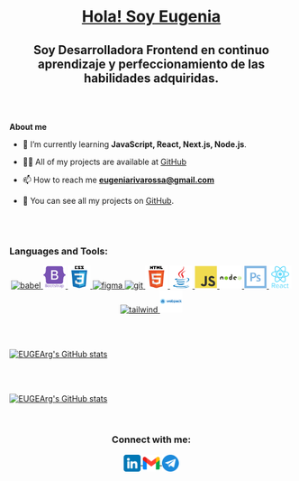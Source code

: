 <h1 align="center"><a href="https://eugearg.github.io/portfolio/">Hola! Soy Eugenia</a></h1>


<h2 align="center">Soy Desarrolladora Frontend en continuo aprendizaje y perfeccionamiento de las habilidades adquiridas.</h2>

<br/>
<br/>



**About me**


- 🌱 I’m currently learning **JavaScript, React, Next.js, Node.js**.

- 👨‍💻 All of my projects are available at [GitHub](GitHub)

- 📫 How to reach me **eugeniarivarossa@gmail.com**

- 💼 You can see all my projects on [GitHub](https://github.com/EUGEArg).
  
<br/>
<br/>

<!-- <p align="rigth"> <img src="https://komarev.com/ghpvc/?username=eugearg&label=Profile%20views&color=0e75b6&style=flat" alt="eugearg" /></p> -->


<h3 align="left">Languages and Tools:</h3>
<p align="center"> <a href="https://babeljs.io/" target="_blank" rel="noreferrer"> <img src="https://www.vectorlogo.zone/logos/babeljs/babeljs-icon.svg" alt="babel" width="40" height="40"/> </a> <a href="https://getbootstrap.com" target="_blank" rel="noreferrer"> <img src="https://raw.githubusercontent.com/devicons/devicon/master/icons/bootstrap/bootstrap-plain-wordmark.svg" alt="bootstrap" width="40" height="40"/> </a> <a href="https://www.w3schools.com/css/" target="_blank" rel="noreferrer"> <img src="https://raw.githubusercontent.com/devicons/devicon/master/icons/css3/css3-original-wordmark.svg" alt="css3" width="40" height="40"/> </a> <a href="https://www.figma.com/" target="_blank" rel="noreferrer"> <img src="https://www.vectorlogo.zone/logos/figma/figma-icon.svg" alt="figma" width="40" height="40"/> </a> <a href="https://git-scm.com/" target="_blank" rel="noreferrer"> <img src="https://www.vectorlogo.zone/logos/git-scm/git-scm-icon.svg" alt="git" width="40" height="40"/> </a> <a href="https://www.w3.org/html/" target="_blank" rel="noreferrer"> <img src="https://raw.githubusercontent.com/devicons/devicon/master/icons/html5/html5-original-wordmark.svg" alt="html5" width="40" height="40"/> </a> <a href="https://www.java.com" target="_blank" rel="noreferrer"> <img src="https://raw.githubusercontent.com/devicons/devicon/master/icons/java/java-original.svg" alt="java" width="40" height="40"/> </a> <a href="https://developer.mozilla.org/en-US/docs/Web/JavaScript" target="_blank" rel="noreferrer"> <img src="https://raw.githubusercontent.com/devicons/devicon/master/icons/javascript/javascript-original.svg" alt="javascript" width="40" height="40"/> </a> <a href="https://nodejs.org" target="_blank" rel="noreferrer"> <img src="https://raw.githubusercontent.com/devicons/devicon/master/icons/nodejs/nodejs-original-wordmark.svg" alt="nodejs" width="40" height="40"/></a><a href="https://www.photoshop.com/en" target="_blank" rel="noreferrer"> <img src="https://raw.githubusercontent.com/devicons/devicon/master/icons/photoshop/photoshop-line.svg" alt="photoshop" width="40" height="40"/> </a> <a href="https://reactjs.org/" target="_blank" rel="noreferrer"><img src="https://raw.githubusercontent.com/devicons/devicon/master/icons/react/react-original-wordmark.svg" alt="react" width="40" height="40"/> </a> <a href="https://tailwindcss.com/" target="_blank" rel="noreferrer"> <img src="https://www.vectorlogo.zone/logos/tailwindcss/tailwindcss-icon.svg" alt="tailwind" width="40" height="40"/> </a> <a href="https://webpack.js.org" target="_blank" rel="noreferrer"> <img src="https://raw.githubusercontent.com/devicons/devicon/d00d0969292a6569d45b06d3f350f463a0107b0d/icons/webpack/webpack-original-wordmark.svg" alt="webpack" width="40" height="40"/> </a></p>

<br/>
<br/>

[![EUGEArg's GitHub stats](https://github-readme-stats.vercel.app/api/top-langs?username=eugearg&show_icons=true&theme=aura&hide_border=true)](https://github.com/EUGEArg)

<br/>
<br/>

[![EUGEArg's GitHub stats](https://github-readme-stats.vercel.app/api?username=eugearg&show_icons=true&theme=aura&hide_border=true)](https://github.com/EUGEArg) 

<br/>



<h3 align="center">Connect with me:</h3>
<p></p>
<p align="center">
<a href="https://www.linkedin.com/in/eugenia-rivarossa/" target="blank"> <img align="center" src="/assets/linkedin.png" alt="eugenia-rivarossa" height="30" width="30"/> </a> <a href="mailto:eugeniarivarossa@gmail.com" target="blank"><img align="center" src="/assets/gmail.png" alt="eugenia-rivarossa" height="30" width="30"/> </a> <a href="https://t.me/eugeArg" target="blank"> <img align="center" src="/assets/telegram.png" alt="eugeArg" height="30" width="30"/> </a>
</p>
 
